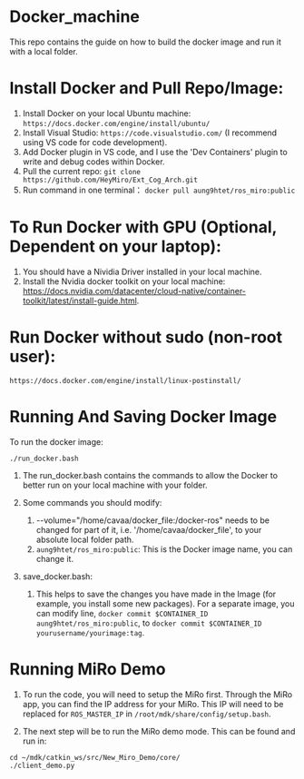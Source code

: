 # Docker_machine

This repo contains the guide on how to build the docker image and run it with a local folder.

# Install Docker and Pull Repo/Image:

1. Install Docker on your local Ubuntu machine: ```https://docs.docker.com/engine/install/ubuntu/```
2. Install Visual Studio: ```https://code.visualstudio.com/``` (I recommend using VS code for code development).
3. Add Docker plugin in VS code, and I use the 'Dev Containers' plugin to write and debug codes within Docker.
4. Pull the current repo: ```git clone https://github.com/HeyMiro/Ext_Cog_Arch.git```
5. Run command in one terminal： ```docker pull aung9htet/ros_miro:public```

# To Run Docker with GPU (Optional, Dependent on your laptop):

1. You should have a Nividia Driver installed in your local machine.
2. Install the Nvidia docker toolkit on your local machine: https://docs.nvidia.com/datacenter/cloud-native/container-toolkit/latest/install-guide.html.

# Run Docker without sudo (non-root user):

```
https://docs.docker.com/engine/install/linux-postinstall/
```

# Running And Saving Docker Image

To run the docker image:
```
./run_docker.bash
```
1. The run_docker.bash contains the commands to allow the Docker to better run on your local machine with your folder. 

2. Some commands you should modify:

   1. --volume="/home/cavaa/docker_file:/docker-ros" needs to be changed for part of it, i.e. '/home/cavaa/docker_file', to your absolute local folder path.
   2.  ```aung9htet/ros_miro:public```:  This is the Docker image name, you can change it.

2. save_docker.bash:

    1. This helps to save the changes you have made in the Image (for example, you install some new packages). For a separate image, you can modify line, ```docker commit $CONTAINER_ID aung9htet/ros_miro:public```, to ```docker commit $CONTAINER_ID yourusername/yourimage:tag```.

# Running MiRo Demo

1. To run the code, you will need to setup the MiRo first. Through the MiRo app, you can find the IP address for your MiRo. This IP will need to be replaced for ```ROS_MASTER_IP``` in ```/root/mdk/share/config/setup.bash```.

2. The next step will be to run the MiRo demo mode. This can be found and run in:
```
cd ~/mdk/catkin_ws/src/New_Miro_Demo/core/
./client_demo.py
```

   
   

